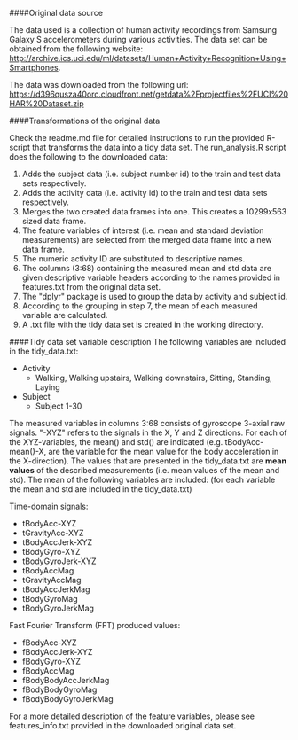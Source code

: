 
####Original data source

The data used is a collection of human activity recordings from Samsung Galaxy S accelerometers during various activities.
The data set can be obtained from the following website:
http://archive.ics.uci.edu/ml/datasets/Human+Activity+Recognition+Using+Smartphones.

The data was downloaded from the following url:
https://d396qusza40orc.cloudfront.net/getdata%2Fprojectfiles%2FUCI%20HAR%20Dataset.zip 

####Transformations of the original data

Check the readme.md file for detailed instructions to run the provided R-script that transforms the data into a tidy data set.
The run_analysis.R script does the following to the downloaded data:
1. Adds the subject data (i.e. subject number id) to the train and test data sets respectively.
2. Adds the activity data (i.e. activity id) to the train and test data sets respectively.
3. Merges the two created data frames into one. This creates a 10299x563 sized data frame.
4. The feature variables of interest (i.e. mean and standard deviation measurements) are selected from the merged data frame into a new data frame.
5. The numeric activity ID are substituted to descriptive names.
6. The columns (3:68) containing the measured mean and std data are given descriptive variable headers according to the names provided in features.txt from the original data set. 
7. The "dplyr" package is used to group the data by activity and subject id.
8. According to the grouping in step 7, the mean of each measured variable are calculated.
9. A .txt file with the tidy data set is created in the working directory. 

####Tidy data set variable description
The following variables are included in the tidy_data.txt:

* Activity
    - Walking, Walking upstairs, Walking downstairs, Sitting, Standing, Laying
* Subject
    - Subject 1-30
    
The measured variables in columns 3:68 consists of gyroscope 3-axial raw signals. "-XYZ" refers to the signals in the X, Y and Z directions.
For each of the XYZ-variables, the mean() and std() are indicated (e.g. tBodyAcc-mean()-X, are the variable for the mean value for the body acceleration in the X-direction). The values that are presented in the tidy_data.txt are **mean values** of the described measurements (i.e. mean values of the mean and std).
The mean of the following variables are included: (for each variable the mean and std are included in the tidy_data.txt)

Time-domain signals:

* tBodyAcc-XYZ
* tGravityAcc-XYZ
* tBodyAccJerk-XYZ
* tBodyGyro-XYZ
* tBodyGyroJerk-XYZ
* tBodyAccMag
* tGravityAccMag
* tBodyAccJerkMag
* tBodyGyroMag
* tBodyGyroJerkMag

Fast Fourier Transform (FFT) produced values:

* fBodyAcc-XYZ
* fBodyAccJerk-XYZ
* fBodyGyro-XYZ
* fBodyAccMag
* fBodyBodyAccJerkMag
* fBodyBodyGyroMag
* fBodyBodyGyroJerkMag

For a more detailed description of the feature variables, please see features_info.txt provided in the downloaded original data set.
